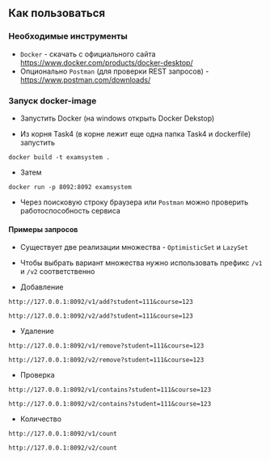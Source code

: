 ## Как пользоваться

### Необходимые инструменты

- `Docker` - скачать с официального сайта https://www.docker.com/products/docker-desktop/
- Опционально `Postman` (для проверки REST запросов) - https://www.postman.com/downloads/

### Запуск docker-image

- Запустить Docker (на windows открыть Docker Dekstop)

- Из корня Task4 (в корне лежит еще одна папка Task4 и dockerfile) запустить

```
docker build -t examsystem .
```

- Затем

```
docker run -p 8092:8092 examsystem
```

- Через поисковую строку браузера или `Postman` можно проверить работоспособность сервиса

#### Примеры запросов

- Существует две реализации множества - `OptimisticSet` и `LazySet`
- Чтобы выбрать вариант множества нужно использовать префикс `/v1` и `/v2` соответственно

- Добавление

```
http://127.0.0.1:8092/v1/add?student=111&course=123
```

```
http://127.0.0.1:8092/v2/add?student=111&course=123
```

- Удаление

```
http://127.0.0.1:8092/v1/remove?student=111&course=123
```

```
http://127.0.0.1:8092/v2/remove?student=111&course=123
```

- Проверка

```
http://127.0.0.1:8092/v1/contains?student=111&course=123
```

```
http://127.0.0.1:8092/v2/contains?student=111&course=123
```

- Количество

```
http://127.0.0.1:8092/v1/count
```

```
http://127.0.0.1:8092/v2/count
```



